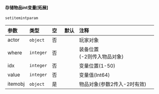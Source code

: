 #### 存储物品int变量[拓展]

`setitemintparam`

| 参数    | 类型      | 空   | 默认 | 注释                           |
| :------ | :-------- | :--- | :--- | :----------------------------- |
| actor   | `object`  | 否   |      | 玩家对象                       |
| where   | `integer` | 否   |      | 装备位置<br />(-2则传入物品对象) |
| idx     | `integer` | 否   |      | 变量位置(1-50)                 |
| value   | `integer` | 否   |      | 变量值(Int64)                  |
| itemobj | `object`  | 是   |      | 物品对象(参数2传入-2时有效)    |

